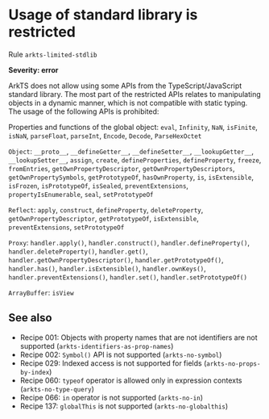 #  Usage of standard library is restricted

Rule ``arkts-limited-stdlib``

**Severity: error**

ArkTS does not allow using some APIs from the TypeScript/JavaScript standard library.
The most part of the restricted APIs relates to manipulating objects in a
dynamic manner, which is not compatible with static typing. The usage of
the following APIs is prohibited:

Properties and functions of the global object: ``eval``,
``Infinity``, ``NaN``, ``isFinite``, ``isNaN``, ``parseFloat``, ``parseInt``,
``Encode``, ``Decode``, ``ParseHexOctet``

``Object``: ``__proto__``, ``__defineGetter__``, ``__defineSetter__``,
``__lookupGetter__``, ``__lookupSetter__``, ``assign``, ``create``,
``defineProperties``, ``defineProperty``, ``freeze``,
``fromEntries``, ``getOwnPropertyDescriptor``, ``getOwnPropertyDescriptors``,
``getOwnPropertySymbols``, ``getPrototypeOf``, ``hasOwnProperty``,
``is``, ``isExtensible``, ``isFrozen``, ``isPrototypeOf``, ``isSealed``,
``preventExtensions``, ``propertyIsEnumerable``, ``seal``, ``setPrototypeOf``

``Reflect``: ``apply``, ``construct``, ``defineProperty``, ``deleteProperty``,
``getOwnPropertyDescriptor``, ``getPrototypeOf``, ``isExtensible``,
``preventExtensions``, ``setPrototypeOf``

``Proxy``: ``handler.apply()``, ``handler.construct()``,
``handler.defineProperty()``, ``handler.deleteProperty()``, ``handler.get()``,
``handler.getOwnPropertyDescriptor()``, ``handler.getPrototypeOf()``,
``handler.has()``, ``handler.isExtensible()``, ``handler.ownKeys()``,
``handler.preventExtensions()``, ``handler.set()``, ``handler.setPrototypeOf()``

``ArrayBuffer``: ``isView``


## See also

- Recipe 001:  Objects with property names that are not identifiers are not supported (``arkts-identifiers-as-prop-names``)
- Recipe 002:  ``Symbol()`` API is not supported (``arkts-no-symbol``)
- Recipe 029:  Indexed access is not supported for fields (``arkts-no-props-by-index``)
- Recipe 060:  ``typeof`` operator is allowed only in expression contexts (``arkts-no-type-query``)
- Recipe 066:  ``in`` operator is not supported (``arkts-no-in``)
- Recipe 137:  ``globalThis`` is not supported (``arkts-no-globalthis``)


